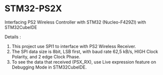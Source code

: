 # STM32-PS2X
Interfacing PS2 Wireless Controller with STM32 (Nucleo-F429ZI) with STM32CubeIDE

Details :
1. This project use SPI1 to interface with PS2 Wireless Receiver.
2. The SPI data size is 8bit, LSB first, with baud rate 62,5 kB/s, HIGH Clock Polarity, and 2 edge Clock Phase.
3. To see the data that received (PSX_RX), use Live expression feature on Debugging Mode in STM32CubeIDE.
